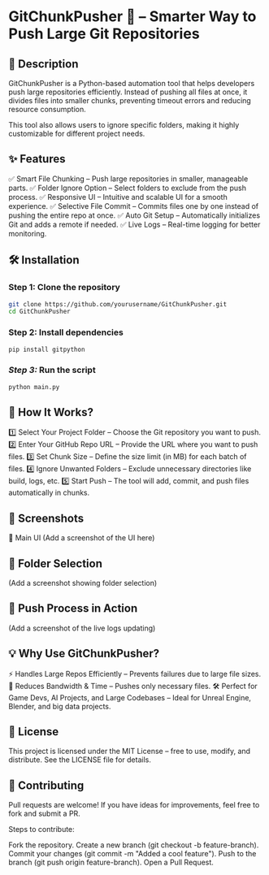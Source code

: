 # GitChunkPusher 🚀 – Smarter Way to Push Large Git Repositories



## 📌 Description
GitChunkPusher is a Python-based automation tool that helps developers push large repositories efficiently. Instead of pushing all files at once, it divides files into smaller chunks, preventing timeout errors and reducing resource consumption.

This tool also allows users to ignore specific folders, making it highly customizable for different project needs.

## ✨ Features
✅ Smart File Chunking – Push large repositories in smaller, manageable parts.
✅ Folder Ignore Option – Select folders to exclude from the push process.
✅ Responsive UI – Intuitive and scalable UI for a smooth experience.
✅ Selective File Commit – Commits files one by one instead of pushing the entire repo at once.
✅ Auto Git Setup – Automatically initializes Git and adds a remote if needed.
✅ Live Logs – Real-time logging for better monitoring.

## 🛠️ Installation
### **Step 1:** Clone the repository
```bash
git clone https://github.com/yourusername/GitChunkPusher.git
cd GitChunkPusher
```
### **Step 2:** Install dependencies
```bash
pip install gitpython
```
### ***Step 3:*** Run the script
```bash
python main.py
```

## 🚀 How It Works?
1️⃣ Select Your Project Folder – Choose the Git repository you want to push.
2️⃣ Enter Your GitHub Repo URL – Provide the URL where you want to push files.
3️⃣ Set Chunk Size – Define the size limit (in MB) for each batch of files.
4️⃣ Ignore Unwanted Folders – Exclude unnecessary directories like build, logs, etc.
5️⃣ Start Push – The tool will add, commit, and push files automatically in chunks.

## 📸 Screenshots
🚀 Main UI
(Add a screenshot of the UI here)

## 📂 Folder Selection
(Add a screenshot showing folder selection)

## 🔄 Push Process in Action
(Add a screenshot of the live logs updating)

## 💡 Why Use GitChunkPusher?
⚡ Handles Large Repos Efficiently – Prevents failures due to large file sizes.
🎯 Reduces Bandwidth & Time – Pushes only necessary files.
🛠️ Perfect for Game Devs, AI Projects, and Large Codebases – Ideal for Unreal Engine, Blender, and big data projects.

## 📜 License
This project is licensed under the MIT License – free to use, modify, and distribute.
See the LICENSE file for details.

## 🙌 Contributing
Pull requests are welcome! If you have ideas for improvements, feel free to fork and submit a PR.

Steps to contribute:

Fork the repository.
Create a new branch (git checkout -b feature-branch).
Commit your changes (git commit -m "Added a cool feature").
Push to the branch (git push origin feature-branch).
Open a Pull Request.
